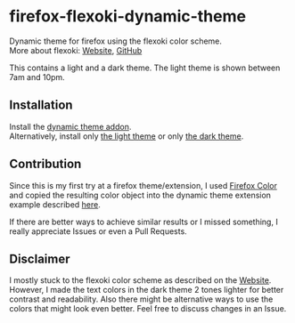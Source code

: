 # firefox-flexoki-dynamic-theme
Dynamic theme for firefox using the flexoki color scheme.  
More about flexoki: [Website](https://stephango.com/flexoki), [GitHub](https://github.com/kepano/flexoki)  

This contains a light and a dark theme. The light theme is shown between 7am and 10pm.

## Installation
Install the [dynamic theme addon](https://addons.mozilla.org/en-US/firefox/addon/flexoki-dynamic-theme/).  
Alternatively, install only [the light theme](https://addons.mozilla.org/en-US/firefox/addon/flexoki-light/) or only [the dark theme](https://addons.mozilla.org/en-US/firefox/addon/flexoki-dark/).

## Contribution
Since this is my first try at a firefox theme/extension, I used [Firefox Color](https://color.firefox.com/) and copied the resulting color object into the dynamic theme extension example described [here](https://extensionworkshop.com/documentation/themes/dynamic-themes/).

If there are better ways to achieve similar results or I missed something, I really appreciate Issues or even a Pull Requests.

## Disclaimer
I mostly stuck to the flexoki color scheme as described on the [Website](https://stephango.com/flexoki). However, I made the text colors in the dark theme 2 tones lighter for better contrast and readability. Also there might be alternative ways to use the colors that might look even better. Feel free to discuss changes in an Issue.
